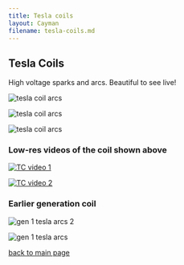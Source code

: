 ```yaml
---
title: Tesla coils
layout: Cayman
filename: tesla-coils.md
--- 
```


## Tesla Coils

High voltage sparks and arcs.  Beautiful to see live!

![tesla coil arcs]({{https://blbadger.github.io}}newtesla.jpg)

![tesla coil arcs]({{https://blbadger.github.io}}tesla_3.jpg)

![tesla coil arcs]({{https://blbadger.github.io}}tesla_4.jpg)

### Low-res videos of the coil shown above

[![TC video 1](http://img.youtube.com/vi/gwUA4ATNvRg/0.jpg)](http://www.youtube.com/watch?v=gwUA4ATNvRg  "Tesla coil 1")

[![TC video 2](http://img.youtube.com/vi/FyRCdSQW1GY/0.jpg)](http://www.youtube.com/watch?v=FyRCdSQW1GY  "Tesla coil 2")

### Earlier generation coil

![gen 1 tesla arcs 2]({{https://blbadger.github.io}}tesla_5.JPG)

![gen 1 tesla arcs]({{https://blbadger.github.io}}tesla_6.JPG)

[back to main page](https://blbadger.github.io/)

